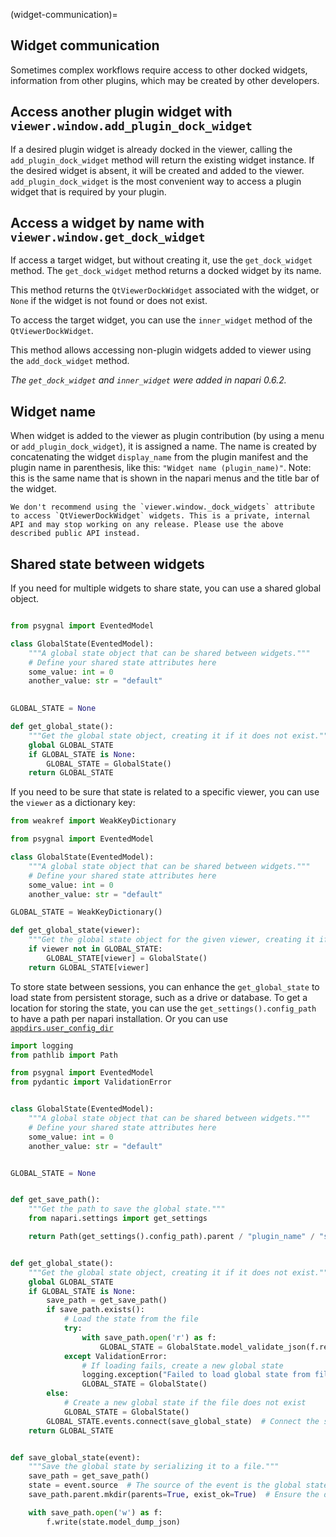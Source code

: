 (widget-communication)=

## Widget communication

Sometimes complex workflows require access to other docked widgets, information from other plugins, which may be created by other developers.

## Access another plugin widget with `viewer.window.add_plugin_dock_widget`

If a desired plugin widget is already docked in the viewer, 
calling the `add_plugin_dock_widget` method will return the existing widget instance.
If the desired widget is absent, it will be created and added to the viewer.
`add_plugin_dock_widget` is the most convenient way to access a plugin widget that is required by your plugin.

## Access a widget by name with `viewer.window.get_dock_widget`

If access a target widget, but without creating it, use the `get_dock_widget` method.
The `get_dock_widget` method returns a docked widget by its name.

This method returns the `QtViewerDockWidget` associated with the widget, or `None` if the widget is not found or does not exist.

To access the target widget, you can use the `inner_widget` method of the `QtViewerDockWidget`.

This method allows accessing non-plugin widgets added to viewer using the `add_dock_widget` method.


*The `get_dock_widget` and `inner_widget` were added in napari 0.6.2.*


## Widget name 

When widget is added to the viewer as plugin contribution (by using a menu or `add_plugin_dock_widget`), it is assigned a name.
The name is created by concatenating the widget `display_name` from the plugin manifest and the plugin name in parenthesis, like this: `"Widget name (plugin_name)"`. Note: this is the same name that is shown in the napari menus and the title bar of the widget.

```{important}
We don't recommend using the `viewer.window._dock_widgets` attribute to access `QtViewerDockWidget` widgets. This is a private, internal API and may stop working on any release. Please use the above described public API instead.
```


## Shared state between widgets

If you need for multiple widgets to share state, you can use a shared global object.

```python 

from psygnal import EventedModel

class GlobalState(EventedModel):
    """A global state object that can be shared between widgets."""
    # Define your shared state attributes here
    some_value: int = 0
    another_value: str = "default"
    

GLOBAL_STATE = None

def get_global_state():
    """Get the global state object, creating it if it does not exist."""
    global GLOBAL_STATE
    if GLOBAL_STATE is None:
        GLOBAL_STATE = GlobalState()
    return GLOBAL_STATE
```

If you need to be sure that state is related to a specific viewer, you can use the `viewer` as a dictionary key:

```python
from weakref import WeakKeyDictionary

from psygnal import EventedModel

class GlobalState(EventedModel):
    """A global state object that can be shared between widgets."""
    # Define your shared state attributes here
    some_value: int = 0
    another_value: str = "default"

GLOBAL_STATE = WeakKeyDictionary()

def get_global_state(viewer):
    """Get the global state object for the given viewer, creating it if it does not exist."""
    if viewer not in GLOBAL_STATE:
        GLOBAL_STATE[viewer] = GlobalState()
    return GLOBAL_STATE[viewer]
```

To store state between sessions, you can enhance the `get_global_state` to load state from persistent storage, such as a drive or database.
To get a location for storing the state, you can use the `get_settings().config_path` to have a path per napari installation.
Or you can use [`appdirs.user_config_dir`](https://pypi.org/project/appdirs/)

```python 
import logging
from pathlib import Path

from psygnal import EventedModel
from pydantic import ValidationError


class GlobalState(EventedModel):
    """A global state object that can be shared between widgets."""
    # Define your shared state attributes here
    some_value: int = 0
    another_value: str = "default"


GLOBAL_STATE = None


def get_save_path():
    """Get the path to save the global state."""
    from napari.settings import get_settings

    return Path(get_settings().config_path).parent / "plugin_name" / "state.json"


def get_global_state():
    """Get the global state object, creating it if it does not exist."""
    global GLOBAL_STATE
    if GLOBAL_STATE is None:
        save_path = get_save_path()
        if save_path.exists():
            # Load the state from the file
            try:
                with save_path.open('r') as f:
                    GLOBAL_STATE = GlobalState.model_validate_json(f.read())
            except ValidationError:
                # If loading fails, create a new global state
                logging.exception("Failed to load global state from file, creating a new one.")
                GLOBAL_STATE = GlobalState()
        else:
            # Create a new global state if the file does not exist
            GLOBAL_STATE = GlobalState()
        GLOBAL_STATE.events.connect(save_global_state)  # Connect the save event to the global state on change
    return GLOBAL_STATE


def save_global_state(event):
    """Save the global state by serializing it to a file."""
    save_path = get_save_path()
    state = event.source  # The source of the event is the global state object
    save_path.parent.mkdir(parents=True, exist_ok=True)  # Ensure the directory exists

    with save_path.open('w') as f:
        f.write(state.model_dump_json)
```
